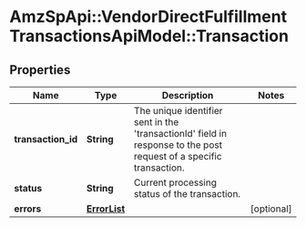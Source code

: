 # AmzSpApi::VendorDirectFulfillmentTransactionsApiModel::Transaction

## Properties
Name | Type | Description | Notes
------------ | ------------- | ------------- | -------------
**transaction_id** | **String** | The unique identifier sent in the &#x27;transactionId&#x27; field in response to the post request of a specific transaction. | 
**status** | **String** | Current processing status of the transaction. | 
**errors** | [**ErrorList**](ErrorList.md) |  | [optional] 

